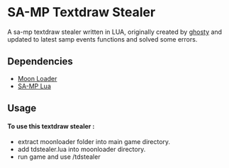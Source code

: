 # SA-MP Textdraw Stealer

A sa-mp textdraw stealer written in LUA, originally created by [ghosty](https://github.com/ghosty2004/samp-textdrawstealer) and updated to latest samp events functions and solved some errors.


## Dependencies

 - [Moon Loader](https://stringer.ro/moonloader/)
 - [SA-MP Lua](https://github.com/THE-FYP/SAMP.Lua)


## Usage

#### To use this textdraw stealer :
- extract moonloader folder into main game directory.
- add tdstealer.lua into moonloader directory.
- run game and use /tdstealer

